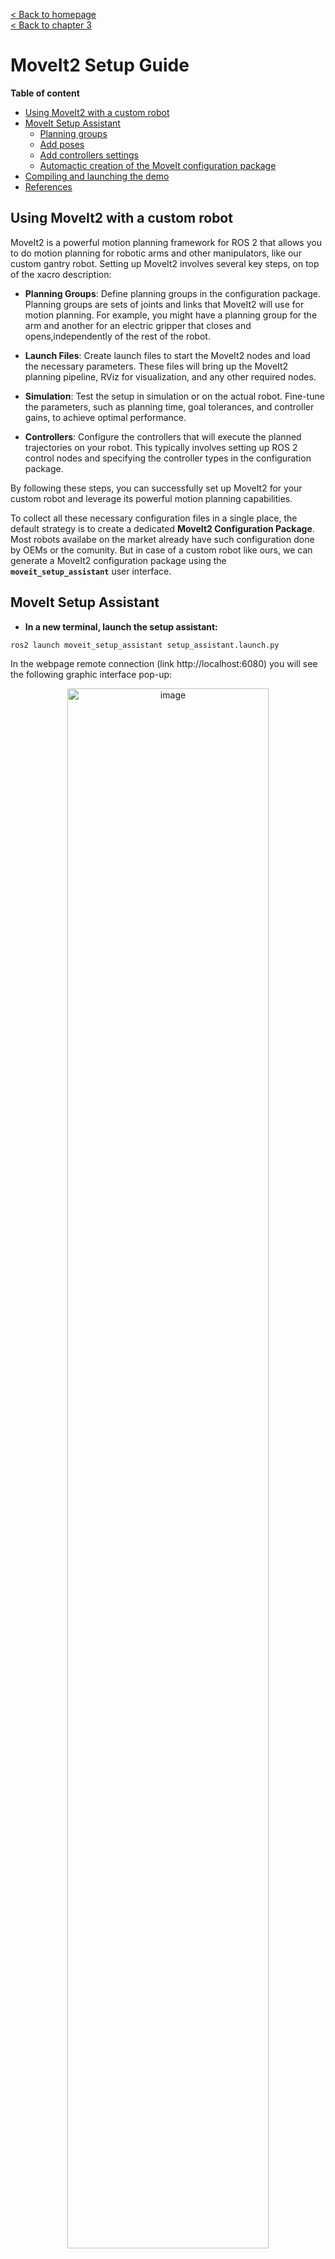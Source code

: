 [< Back to homepage](../README.md) \
[< Back to chapter 3](3%20-%20robot%20end%20effector.md) 

<!-- omit from toc -->
# MoveIt2 Setup Guide

**Table of content**
- [Using MoveIt2 with a custom robot](#using-moveit2-with-a-custom-robot)
- [MoveIt Setup Assistant](#moveit-setup-assistant)
  - [Planning groups](#planning-groups)
  - [Add poses](#add-poses)
  - [Add controllers settings](#add-controllers-settings)
  - [Automactic creation of the MoveIt configuration package](#automactic-creation-of-the-moveit-configuration-package)
- [Compiling and launching the demo](#compiling-and-launching-the-demo)
- [References](#references)


## Using MoveIt2 with a custom robot

MoveIt2 is a powerful motion planning framework for ROS 2 that allows you to do motion planning for robotic arms and other manipulators, like our custom gantry robot. Setting up MoveIt2 involves several key steps, on top of the xacro description:

- **Planning Groups**: Define planning groups in the configuration package. Planning groups are sets of joints and links that MoveIt2 will use for motion planning. For example, you might have a planning group for the arm and another for an electric gripper that closes and opens,independently of the rest of the robot.

- **Launch Files**: Create launch files to start the MoveIt2 nodes and load the necessary parameters. These files will bring up the MoveIt2 planning pipeline, RViz for visualization, and any other required nodes.


- **Simulation**: Test the setup in simulation or on the actual robot. Fine-tune the parameters, such as planning time, goal tolerances, and controller gains, to achieve optimal performance.

- **Controllers**: Configure the controllers that will execute the planned trajectories on your robot. This typically involves setting up ROS 2 control nodes and specifying the controller types in the configuration package.

By following these steps, you can successfully set up MoveIt2 for your custom robot and leverage its powerful motion planning capabilities.

To collect all these necessary configuration files in a single place, the default strategy is to create a dedicated **MoveIt2 Configuration Package**. Most robots availabe on the market already have such configuration done by OEMs or the comunity. But in case of a custom robot like ours, we can generate a MoveIt2 configuration package using the **`moveit_setup_assistant`** user interface.

## MoveIt Setup Assistant

- **In a new terminal, launch the setup assistant:**
```sh
ros2 launch moveit_setup_assistant setup_assistant.launch.py
```

In the webpage remote connection (link http://localhost:6080) you will see the following graphic interface pop-up:

<p align="center">
<img src="media/moveit_setup_assistant.png" alt="image" width="80%" height="auto">
</p>

- **Click on** `Create New MoveIt Configuration Package`.

A new input box will appear, asking for the path to the robot description:

<p align="center">
<img src="media/moveit_setup_assistant_path.png" alt="image" width="80%" height="auto">
</p>

- **Paste the following value, or search for the folder manually using the** `Browse` **button:**

```sh
/workspaces/training_ros2/3_robot_end_effector/src/my_eef/urdf/my_robot_with_wrist.urdf.xacro
```

- **Click on** `Load Files`.

You should see a Success! message and the gantry robot with the wrist. Now you can also navigate to the other tabs on the left:

<p align="center">
<img src="media/moveit_description_success.png" alt="image" width="80%" height="auto">
</p>

### Planning groups

- **Click on** `Planning Groups` **>** `Add Group`.

<p align="center">
<img src="media/moveit_add_group.png" alt="image" width="80%" height="auto">
</p>

- **Enter** `Group Name` **as** *"my_gantry_with_wrist"*.
- **Choose** `kdl_kinematics_plugin/KDLKinematicsPlugin` **(the default for MoveIt).**
- **Let** `Kin. Search Resolution` **and** `Kin. Search Timeout` **stay at their default values.**

<p align="center">
<img src="media/moveit_add_group_inputs.png" alt="image" width="80%" height="auto">
</p>

- **Click on the** `Add Joints` **button.**
- **Click on** `flange_joint`, **hold down the Shift button, and then click on the** `wrist_joint_3`.
- **Click on the** > **button to add these joints into the list on the right.**
- **Click on the** `Save` **button.**

> **:warning:** The joint `flange_joint` is a fixed joint that links the robot `TCP` to the wrist flange. This will be present only if you completed the **[extra section in chapter 3 >](3%20-%20robot%20end%20effector.md#add-more-extensibility-to-the-xacro-file)**


<p align="center">
<img src="media/moveit_selected_joints.png" alt="image" width="80%" height="auto">
</p>

### Add poses
- **Click on the** `Robot Poses` > `Add Pose`.
- **Save the robot default pose as** *"home".*

<p align="center">
<img src="media/moveit_poses_home.png" alt="image" width="80%" height="auto">
</p>

- **Move the individual joints around and then Save a few more Poses as** `pose_1`, `pose_2`, **etc..**

<p align="center">
<img src="media/moveit_poses_more.png" alt="image" width="80%" height="auto">
</p>

### Add controllers settings
The `ros2_control URDF Modification` pane helps modify the robot URDF to work with ros2_control. You can just add the default interfaces in this case.

- **Click on the** `ros2_control URDF Modification` > `Add interfaces`.

The `ROS 2 Controllers` pane can be used to auto generate simulated controllers to actuate the robot joints.

- **Click on the** `ROS 2 Controllers` > `Auto Add JointTrajectoryControl..`.

<p align="center">
<img src="media/moveit_ros2_control.png" alt="image" width="80%" height="auto">
</p>

- **Click on the** `MoveIt Controllers` > `Auto Add FollowJointsTrajectory..`.

<p align="center">
<img src="media/moveit_control.png" alt="image" width="80%" height="auto">
</p>

### Automactic creation of the MoveIt configuration package

The remaining task to perform is adding author information for the automatic creation of the package. In the `Launch Files` pane, all launch files can be left tocked, although we will probably only use the `Demo Launch` one.

- **Click on the** `Author Information` **pane and fill in your data.**

<p align="center">
<img src="media/moveit_author.png" alt="image" width="80%" height="auto">
</p>

- **Click on the** `Configuration Files` **pane and browse for the folder** `5_motion_plan`.
- **Create a new folder inside it called** `gantry_moveit_config_pkg` **from within the browsing window popup.**

This should be the look of the page before creation:

<p align="center">
<img src="media/moveit_generate_config_files.png" alt="image" width="80%" height="auto">
</p>

If everything has gone smoothly, you will receive this confirmation message:

<p align="center">
<img src="media/moveit_generate_confirmation.png" alt="image" width="80%" height="auto">
</p>

- **Click on the** `Exit Setup Assistant` **to close the user interface**.

## Compiling and launching the demo

- **To see MoveIt in action, compile the newly auto create package and launch the demo:**

```sh
colcon build --packages-up-to gantry_moveit_config_pkg --merge-install --symlink-install
source install/setup.bash 
ros2 launch gantry_moveit_config_pkg demo.launch.py
```

## References
- https://moveit.picknik.ai/main/doc/examples/setup_assistant/setup_assistant_tutorial.html
